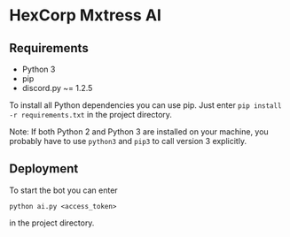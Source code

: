 # HexCorp Mxtress AI

## Requirements
- Python 3
- pip
- discord.py ~= 1.2.5

To install all Python dependencies you can use pip. Just enter `pip install -r requirements.txt` in the project directory.

Note: If both Python 2 and Python 3 are installed on your machine, you probably have to use `python3` and `pip3` to call version 3 explicitly.

## Deployment
To start the bot you can enter
```
python ai.py <access_token>
```
in the project directory.